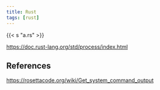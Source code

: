 ```yaml
---
title: Rust
tags: [rust]
---
```


{{< s "a.rs" >}}

<https://doc.rust-lang.org/std/process/index.html>

## References

<https://rosettacode.org/wiki/Get_system_command_output>
